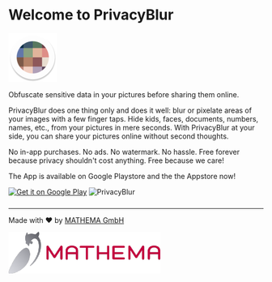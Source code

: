 # Welcome to PrivacyBlur

![Privacy Blur Logo](assets/ic_launcher_round.png)

Obfuscate sensitive data in your pictures before sharing them online.

PrivacyBlur does one thing only and does it well: blur or pixelate areas of your images with a few finger taps. Hide kids, faces, documents, numbers, names, etc., from your pictures in mere seconds. With PrivacyBlur at your side, you can share your pictures online without second thoughts.

No in-app purchases. No ads. No watermark. No hassle. Free forever because privacy shouldn't cost anything. Free because we care!

The App is available on Google Playstore  and the the Appstore now!
<p float="left" align="left">
<a href='https://play.google.com/store/apps/details?id=de.mathema.privacyblur&pcampaignid=pcampaignidMKT-Other-global-all-co-prtnr-py-PartBadge-Mar2515-1'><img width="150px" alt='Get it on Google Play' src='https://play.google.com/intl/en_us/badges/static/images/badges/en_badge_web_generic.png'/></a>
<object data="assets/black.png" type="image/png">
  <img src="https://is1-ssl.mzstatic.com/image/thumb/Purple125/v4/ef/95/5e/ef955e01-17be-bbae-385f-94a1c9d70851/AppIcon-0-0-1x_U007emarketing-0-0-0-7-0-0-sRGB-0-0-0-GLES2_U002c0-512MB-85-220-0-0.png/540x540bb.jpg&h=c1156cc72085bdb01e4f02652a95f0a7" alt="PrivacyBlur" style="width: 120px;margin-bottom: 10px;">
</object>
</p>

---

Made with ❤ by [MATHEMA GmbH](https://www.mathema.de/)

![MATHEMA Logo](assets/mat-standard-rgb.png)

